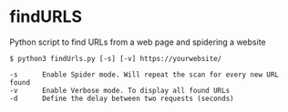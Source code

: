 # findURLS
Python script to find URLs from a web page and spidering a website

    $ python3 findUrls.py [-s] [-v] https://yourwebsite/
    
    -s      Enable Spider mode. Will repeat the scan for every new URL found
    -v      Enable Verbose mode. To display all found URLs
    -d      Define the delay between two requests (seconds)
